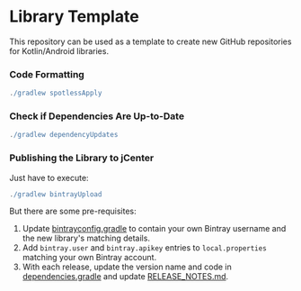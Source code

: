 # Library Template

This repository can be used as a template to create new GitHub repositories for Kotlin/Android 
libraries.

### Code Formatting

```gradle
./gradlew spotlessApply
```

### Check if Dependencies Are Up-to-Date

```gradle
./gradlew dependencyUpdates
```

### Publishing the Library to jCenter

Just have to execute:

```gradle
./gradlew bintrayUpload
```

But there are some pre-requisites:

1. Update [bintrayconfig.gradle](bintrayconfig.gradle) to contain your own Bintray username and 
the new library's matching details.
2. Add `bintray.user` and `bintray.apikey` entries to `local.properties` matching your own 
Bintray account.
3. With each release, update the version name and code in [dependencies.gradle](dependencies.gradle) 
and update [RELEASE_NOTES.md](RELEASE_NOTES.md).
